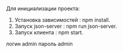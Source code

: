 Для инициализации проекта:
1. Установка зависимостей : npm install.
2. Запуск json-server     : npm run json-server. 
3. Запуск клиента         : npm start.

логин  admin
пароль admin
